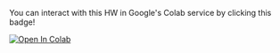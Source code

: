 You can interact with this HW in Google's Colab service by clicking this badge!

[![Open In Colab](https://colab.research.google.com/assets/colab-badge.svg)](https://colab.research.google.com/github/diego898/cs3262-sp22/blob/main/notebooks/HW0/HW0.ipynb)